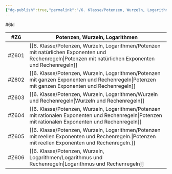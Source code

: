 ```yaml
---
{"dg-publish":true,"permalink":"/6. Klasse/Potenzen, Wurzeln, Logarithmen/6. Klasse Potenzen, Wurzeln, Logarithmen/"}
---
```


#6kl 

|#Z6|Potenzen, Wurzeln, Logarithmen   |
|---|---|
|#Z601|[[6. Klasse/Potenzen, Wurzeln, Logarithmen/Potenzen mit natürlichen Exponenten und Rechenregeln\|Potenzen mit natürlichen Exponenten und Rechenregeln]]|
|#Z602|[[6. Klasse/Potenzen, Wurzeln, Logarithmen/Potenzen mit ganzen Exponenten und Rechenregeln\|Potenzen mit ganzen Exponenten und Rechenregeln]]|
|#Z603|[[6. Klasse/Potenzen, Wurzeln, Logarithmen/Wurzeln und Rechenregeln\|Wurzeln und Rechenregeln]]|
|#Z604|[[6. Klasse/Potenzen, Wurzeln, Logarithmen/Potenzen mit rationalen Exponenten und Rechenregeln\|Potenzen mit rationalen Exponenten und Rechenregeln]]|
|#Z605|[[6. Klasse/Potenzen, Wurzeln, Logarithmen/Potenzen mit reellen Exponenten und Rechenregeln.\|Potenzen mit reellen Exponenten und Rechenregeln.]]|
|#Z606|[[6. Klasse/Potenzen, Wurzeln, Logarithmen/Logarithmus und Rechenregeln\|Logarithmus und Rechenregeln]]|